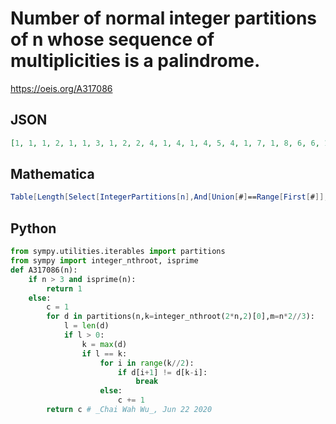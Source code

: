 # Number of normal integer partitions of n whose sequence of multiplicities is a palindrome\.
https://oeis.org/A317086
## JSON
```JSON
[1, 1, 1, 2, 1, 1, 3, 1, 2, 2, 4, 1, 4, 1, 4, 5, 4, 1, 7, 1, 8, 6, 6, 1, 10, 5, 7, 8, 11, 1, 20, 1, 9, 12, 9, 13, 25, 1, 10, 17, 21, 1, 37, 1, 21, 36, 12, 1, 44, 16, 23, 30, 33, 1, 53, 17, 55, 38, 15, 1, 103, 1, 16, 95, 51, 28, 69, 1, 73, 57, 82]
```
## Mathematica
```Mathematica
Table[Length[Select[IntegerPartitions[n],And[Union[#]==Range[First[#]],Length/@Split[#]==Reverse[Length/@Split[#]]]&]],{n,30}]
```
## Python
```Python
from sympy.utilities.iterables import partitions
from sympy import integer_nthroot, isprime
def A317086(n):
    if n > 3 and isprime(n):
        return 1
    else:
        c = 1
        for d in partitions(n,k=integer_nthroot(2*n,2)[0],m=n*2//3):
            l = len(d)
            if l > 0:
                k = max(d)
                if l == k:
                    for i in range(k//2):
                        if d[i+1] != d[k-i]:
                            break
                    else:
                        c += 1
        return c # _Chai Wah Wu_, Jun 22 2020
```
